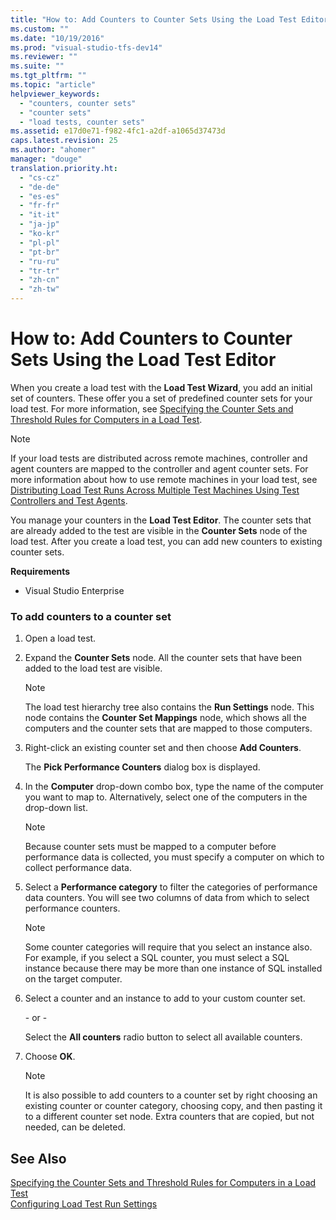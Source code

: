 ```yaml
---
title: "How to: Add Counters to Counter Sets Using the Load Test Editor | hehe"
ms.custom: ""
ms.date: "10/19/2016"
ms.prod: "visual-studio-tfs-dev14"
ms.reviewer: ""
ms.suite: ""
ms.tgt_pltfrm: ""
ms.topic: "article"
helpviewer_keywords: 
  - "counters, counter sets"
  - "counter sets"
  - "load tests, counter sets"
ms.assetid: e17d0e71-f982-4fc1-a2df-a1065d37473d
caps.latest.revision: 25
ms.author: "ahomer"
manager: "douge"
translation.priority.ht: 
  - "cs-cz"
  - "de-de"
  - "es-es"
  - "fr-fr"
  - "it-it"
  - "ja-jp"
  - "ko-kr"
  - "pl-pl"
  - "pt-br"
  - "ru-ru"
  - "tr-tr"
  - "zh-cn"
  - "zh-tw"
---
```

# How to: Add Counters to Counter Sets Using the Load Test Editor
When you create a load test with the **Load Test Wizard**, you add an initial set of counters. These offer you a set of predefined counter sets for your load test. For more information, see [Specifying the Counter Sets and Threshold Rules for Computers in a Load Test](../test/specifying-the-counter-sets-and-threshold-rules-for-computers-in-a-load-test.md).  
  
> [!NOTE]
>  If your load tests are distributed across remote machines, controller and agent counters are mapped to the controller and agent counter sets. For more information about how to use remote machines in your load test, see [Distributing Load Test Runs Across Multiple Test Machines Using Test Controllers and Test Agents](../test/6e67a587-8aad-48cc-a8c0-6d4b399f3731.md).  
  
 You manage your counters in the **Load Test Editor**. The counter sets that are already added to the test are visible in the **Counter Sets** node of the load test. After you create a load test, you can add new counters to existing counter sets.  
  
 **Requirements**  
  
-   Visual Studio Enterprise  
  
### To add counters to a counter set  
  
1.  Open a load test.  
  
2.  Expand the **Counter Sets** node. All the counter sets that have been added to the load test are visible.  
  
    > [!NOTE]
    >  The load test hierarchy tree also contains the **Run Settings** node. This node contains the **Counter Set Mappings** node, which shows all the computers and the counter sets that are mapped to those computers.  
  
3.  Right-click an existing counter set and then choose **Add Counters**.  
  
     The **Pick Performance Counters** dialog box is displayed.  
  
4.  In the **Computer** drop-down combo box, type the name of the computer you want to map to. Alternatively, select one of the computers in the drop-down list.  
  
    > [!NOTE]
    >  Because counter sets must be mapped to a computer before performance data is collected, you must specify a computer on which to collect performance data.  
  
5.  Select a **Performance category** to filter the categories of performance data counters. You will see two columns of data from which to select performance counters.  
  
    > [!NOTE]
    >  Some counter categories will require that you select an instance also. For example, if you select a SQL counter, you must select a SQL instance because there may be more than one instance of SQL installed on the target computer.  
  
6.  Select a counter and an instance to add to your custom counter set.  
  
     \- or -  
  
     Select the **All counters** radio button to select all available counters.  
  
7.  Choose **OK**.  
  
    > [!NOTE]
    >  It is also possible to add counters to a counter set by right choosing an existing counter or counter category, choosing copy, and then pasting it to a different counter set node. Extra counters that are copied, but not needed, can be deleted.  
  
## See Also  
 [Specifying the Counter Sets and Threshold Rules for Computers in a Load Test](../test/specifying-the-counter-sets-and-threshold-rules-for-computers-in-a-load-test.md)   
 [Configuring Load Test Run Settings](../test/configuring-load-test-run-settings.md)